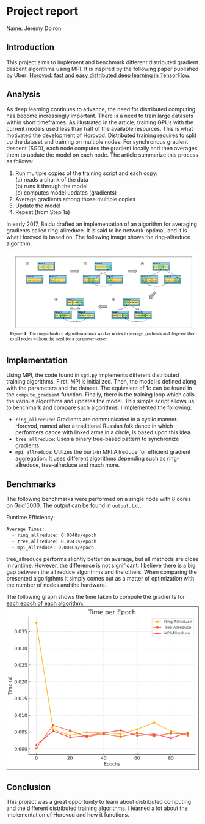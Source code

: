 # Project report

Name: Jérémy Doiron

## Introduction

This project aims to implement and benchmark different distributed gradient descent algorithms using MPI. It is inspired by the following paper published by Uber: [Horovod: fast and easy distributed deep learning in
TensorFlow](https://arxiv.org/pdf/1802.05799).

## Analysis

As deep learning continues to advance, the need for distributed computing has become increasingly important. There is a need to train large datasets within short timeframes. As illustrated in the article, training GPUs with the current models used less than half of the available resources. This is what motivated the development of Horovod. Distributed training requires to split up the dataset and training on multiple nodes. For synchronous gradient descent (SGD), each node computes the gradient locally and then averages them to update the model on each node. The article summarize this process as follows:

1. Run multiple copies of the training script and each copy:  
    (a) reads a chunk of the data  
    (b) runs it through the model  
    (c) computes model updates (gradients)  
2. Average gradients among those multiple copies
3. Update the model
4. Repeat (from Step 1a)

In early 2017, Baidu drafted an implementation of an algorithm for averaging gradients called ring-allreduce. It is said to be network-optimal, and it is what Horovod is based on. The following image shows the ring-allreduce algorithm:

![ring-allreduce](assets/ring-allreduce.png)

## Implementation

Using MPI, the code found in `sgd.py` implements different distributed training algorithms. First, MPI is initialized. Then, the model is defined along with the parameters and the dataset. The equivalent of 1c can be found in the `compute_gradient` function. Finally, there is the training loop which calls the various algorithms and updates the model. This simple script allows us to benchmark and compare such algorithms. I implemented the following:

- `ring_allreduce`: Gradients are communicated in a cyclic manner. Horovod, named after a
traditional Russian folk dance in which performers dance with linked arms in a circle, is based upon this idea.
- `tree_allreduce`: Uses a binary tree-based pattern to synchronize gradients.
- `mpi_allreduce`: Utilizes the built-in MPI.Allreduce for efficient gradient aggregation. It uses different algorithms depending such as ring-allreduce, tree-allreduce and much more.

## Benchmarks

The following benchmarks were performed on a single node with 8 cores on Grid'5000. The output can be found in `output.txt`.

Runtime Efficiency:

    Average Times:  
      - ring_allreduce: 0.0048s/epoch
      - tree_allreduce: 0.0041s/epoch
      - mpi_allreduce: 0.0046s/epoch
  
tree_allreduce performs slightly better on average, but all methods are close in runtime. However, the difference is not significant. I believe there is a big gap between the all reduce algorithms and the others. When comparing the presented algorigthms it simply comes out as a matter of optimization with the number of nodes and the hardware.

The following graph shows the time taken to compute the gradients for each epoch of each algorithm:
![graph](assets/graph.png)

## Conclusion

This project was a great opportunity to learn about distributed computing and the different distributed training algorithms. I learned a lot about the implementation of Horovod and how it functions.
